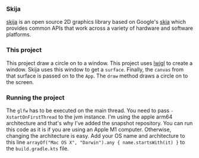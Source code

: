### Skija
[skija](https://github.com/JetBrains/skija) is an open source 2D graphics library based on Google's [skia](https://skia.org) 
which provides common APIs that work across a variety of hardware and software platforms.

### This project
This project draw a circle on to a window. This project uses [lwjgl](https://www.lwjgl.org) to create a window. Skija 
uses this window to get a `surface`. Finally, the `canvas` from that surface is passed on to the `App`. The `draw` method 
draws a circle on to the screen.

### Running the project
The `glfw` has to be executed on the main thread. You need to pass `-XstartOnFirstThread` to the jvm instance.
I'm using the apple arm64 architecture and that's why I've added the snapshot repository. You can run this code as it is
if you are using an Apple M1 computer. Otherwise, changing the architecture is easy. Add your OS name and architecture to 
this line `arrayOf("Mac OS X", "Darwin").any { name.startsWith(it) }` to the `build.gradle.kts` file.

